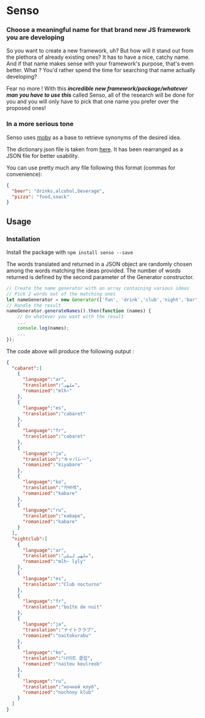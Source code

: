 # Senso

### Choose a meaningful name for that brand new JS framework you are developing

So you want to create a new framework, uh? But how will it stand out from the plethora of already existing ones? It has to have a nice, catchy name. And if that name makes sense with your framework's purpose, that's even better.
What ? You'd rather spend the time for searching that name actually developing?

Fear no more ! With this ***incredible new framework/package/whatever man you have to use this*** called Senso, all of the research will be done for you and you will only have to pick that one name you prefer over the proposed ones! 


### In a more serious tone

Senso uses [moby](https://github.com/words/moby) as a base to retrieve synonyms of the desired idea.

The dictionary.json file is taken from [here](https://github.com/words/moby/blob/master/words.txt).
It has been rearranged as a JSON file for better usability.

You can use pretty much any file following this format (commas for convenience): 

```json
{
  "beer": "drinks,alcohol,beverage",
  "pizza": "food,snack"
}
```

## Usage

### Installation

Install the package with `npm install senso --save`


The words translated and returned in a JSON object are randomly chosen among the words matching the ideas provided.
The number of words returned is defined by the second parameter of the Generator constructor.

```javascript
// Create the name generator with an array containing various ideas
// Pick 2 words out of the matching ones
let nameGenerator = new Generator(['fun', 'drink','club','night','bar','dance','lounge'], 2);
// Handle the result
nameGenerator.generateNames().then(function (names) {
    // Do whatever you want with the result
    ...
    console.log(names);
    ...
});
```

The code above will produce the following output :

```json
{
  "cabaret":[
    {
      "language":"ar",
      "translation":"ملهى",
      "romanized":"mlh~"
    },
    {
      "language":"es",
      "translation":"cabaret"
    },
    {
      "language":"fr",
      "translation":"cabaret"
    },
    {
      "language":"ja",
      "translation":"キャバレー",
      "romanized":"kiyabare"
    },
    {
      "language":"ko",
      "translation":"카바레",
      "romanized":"kabare"
    },
    {
      "language":"ru",
      "translation":"кабаре",
      "romanized":"kabare"
    }
  ],
  "nightclub":[
    {
      "language":"ar",
      "translation":"ملهى ليلي",
      "romanized":"mlh~ lyly"
    },
    {
      "language":"es",
      "translation":"Club nocturno"
    },
    {
      "language":"fr",
      "translation":"boîte de nuit"
    },
    {
      "language":"ja",
      "translation":"ナイトクラブ",
      "romanized":"naitokurabu"
    },
    {
      "language":"ko",
      "translation":"나이트 클럽",
      "romanized":"naiteu keulreob"
    },
    {
      "language":"ru",
      "translation":"ночной клуб",
      "romanized":"nochnoy klub"
    }
  ]
}
```
